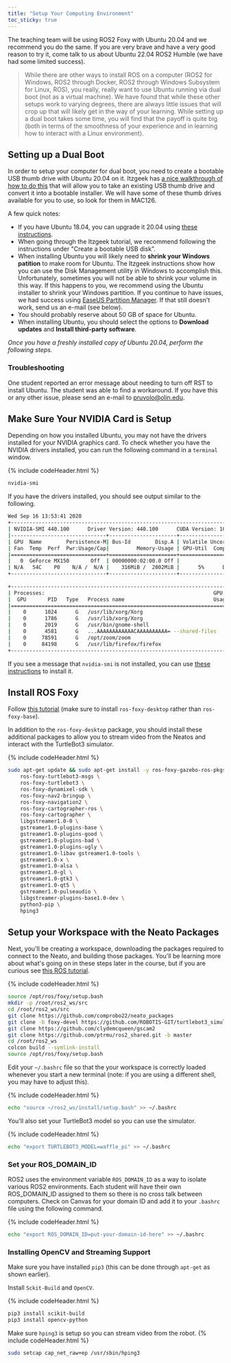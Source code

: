 ```yaml
---
title: "Setup Your Computing Environment"
toc_sticky: true
---
```


The teaching team will be using ROS2 Foxy with Ubuntu 20.04 and we recommend you do the same.  If you are very brave and have a very good reason to try it, come talk to us about Ubuntu 22.04 ROS2 Humble (we have had some limited success).

> While there are other ways to install ROS on a computer (ROS2 for Windows, ROS2 through Docker, ROS2 through Windows Subsystem for Linux, ROS), you really, really want to use Ubuntu running via dual boot (not as a virtual machine).  We have found that while these other setups work to varying degrees, there are always little issues that will crop up that will likely get in the way of your learning.  While setting up a dual boot takes some time, you will find that the payoff is quite big (both in terms of the smoothness of your experience and in learning how to interact with a Linux environment).


## Setting up a Dual Boot

In order to setup your computer for dual boot, you need to create a bootable USB thumb drive with Ubuntu 20.04 on it.  Itzgeek has [a nice walkthrough of how to do this](https://www.itzgeek.com/post/how-to-install-ubuntu-20-04-alongside-with-windows-10-in-dual-boot/) that will allow you to take an existing USB thumb drive and convert it into a bootable installer.  We will have some of these thumb drives available for you to use, so look for them in MAC126.

A few quick notes:
* If you have Ubuntu 18.04, you can upgrade it 20.04 using [these instructions](https://ubuntu.com/blog/how-to-upgrade-from-ubuntu-18-04-lts-to-20-04-lts-today).
* When going through the Itzgeek tutorial, we recommend following the instructions under "Create a bootable USB disk".
* When installing Ubuntu you will likely need to **shrink your Windows patition** to make room for Ubuntu.  The Itzgeek instructions show how you can use the Disk Management utility in Windows to accomplish this.  Unfortunately, sometimes you will not be able to shrink your volume in this way.  If this happens to you, we recommend using the Ubuntu installer to shrink your Windows partition.  If you continue to have issues, we had success using [EaseUS Partition Manager](https://www.easeus.com/partition-manager/epm-free.html).  If that still doesn't work, send us an e-mail (see below).
* You should probably reserve about 50 GB of space for Ubuntu.
* When installing Ubuntu, you should select the options to **Download updates** and **Install third-party software**.


*Once you have a freshly installed copy of Ubuntu 20.04, perform the following steps.*

### Troubleshooting

One student reported an error message about needing to turn off RST to install Ubuntu.  The student was able to find a workaround.  If you have this or any other issue, please send an e-mail to <a href="mailto:pruvolo@olin.edu">pruvolo@olin.edu</a>.

## Make Sure Your NVIDIA Card is Setup

Depending on how you installed Ubuntu, you may not have the drivers installed for your NVIDIA graphics card.  To check whether you have the NVIDIA drivers installed, you can run the following command in a ```terminal``` window.

{% include codeHeader.html %}
```bash
nvidia-smi
```

If you have the drivers installed, you should see output similar to the following.
```bash
Wed Sep 16 13:53:41 2020       
+-----------------------------------------------------------------------------+
| NVIDIA-SMI 440.100      Driver Version: 440.100      CUDA Version: 10.2     |
|-------------------------------+----------------------+----------------------+
| GPU  Name        Persistence-M| Bus-Id        Disp.A | Volatile Uncorr. ECC |
| Fan  Temp  Perf  Pwr:Usage/Cap|         Memory-Usage | GPU-Util  Compute M. |
|===============================+======================+======================|
|   0  GeForce MX150       Off  | 00000000:02:00.0 Off |                  N/A |
| N/A   54C    P0    N/A /  N/A |    316MiB /  2002MiB |      5%      Default |
+-------------------------------+----------------------+----------------------+
                                                                               
+-----------------------------------------------------------------------------+
| Processes:                                                       GPU Memory |
|  GPU       PID   Type   Process name                             Usage      |
|=============================================================================|
|    0      1024      G   /usr/lib/xorg/Xorg                            29MiB |
|    0      1786      G   /usr/lib/xorg/Xorg                           126MiB |
|    0      2019      G   /usr/bin/gnome-shell                         101MiB |
|    0      4581      G   ...AAAAAAAAAAAACAAAAAAAAAA= --shared-files    19MiB |
|    0     78591      G   /opt/zoom/zoom                                24MiB |
|    0     84198      G   /usr/lib/firefox/firefox                       1MiB |
+-----------------------------------------------------------------------------+
```

If you see a message that ``nvidia-smi`` is not installed, you can use [these instructions](https://linuxconfig.org/how-to-install-the-nvidia-drivers-on-ubuntu-20-04-focal-fossa-linux) to install it.

## Install ROS Foxy

Follow [this tutorial](https://docs.ros.org/en/foxy/Installation/Ubuntu-Install-Debians.html) (make sure to install ``ros-foxy-desktop`` rather than ``ros-foxy-base``).

In addition to the ``ros-foxy-desktop`` package, you should install these additional packages to allow you to stream video from the Neatos and interact with the TurtleBot3 simulator.

{% include codeHeader.html %}
```bash
sudo apt-get update && sudo apt-get install -y ros-foxy-gazebo-ros-pkgs \
	ros-foxy-turtlebot3-msgs \
	ros-foxy-turtlebot3 \
	ros-foxy-dynamixel-sdk \
	ros-foxy-nav2-bringup \
	ros-foxy-navigation2 \
	ros-foxy-cartographer-ros \
	ros-foxy-cartographer \
	libgstreamer1.0-0 \
	gstreamer1.0-plugins-base \
	gstreamer1.0-plugins-good \
	gstreamer1.0-plugins-bad \
	gstreamer1.0-plugins-ugly \
	gstreamer1.0-libav gstreamer1.0-tools \
	gstreamer1.0-x \
	gstreamer1.0-alsa \
	gstreamer1.0-gl \
	gstreamer1.0-gtk3 \
	gstreamer1.0-qt5 \
	gstreamer1.0-pulseaudio \
	libgstreamer-plugins-base1.0-dev \
	python3-pip \
	hping3
```

## Setup your Workspace with the Neato Packages

Next, you'll be creating a workspace, downloading the packages required to connect to the Neato, and building those packages.  You'll be learning more about what's going on in these steps later in the course, but if you are curious see [this ROS tutorial](http://wiki.ros.org/catkin/Tutorials/create_a_workspace).

{% include codeHeader.html %}
```bash
source /opt/ros/foxy/setup.bash
mkdir -p /root/ros2_ws/src
cd /root/ros2_ws/src
git clone https://github.com/comprobo22/neato_packages
git clone -b foxy-devel https://github.com/ROBOTIS-GIT/turtlebot3_simulations.git
git clone https://github.com/clydemcqueen/gscam2
git clone https://github.com/ptrmu/ros2_shared.git -b master
cd /root/ros2_ws
colcon build --symlink-install
source /opt/ros/foxy/setup.bash
```

Edit your ``~/.bashrc`` file so that the your workspace is correctly loaded whenever you start a new terminal (note: if you are using a different shell, you may have to adjust this).

{% include codeHeader.html %}
```bash
echo "source ~/ros2_ws/install/setup.bash" >> ~/.bashrc
```

You'll also set your TurtleBot3 model so you can use the simulator.

{% include codeHeader.html %}
```bash
echo "export TURTLEBOT3_MODEL=waffle_pi" >> ~/.bashrc
```

### Set your ROS_DOMAIN_ID

ROS2 uses the environment variable ``ROS_DOMAIN_ID`` as a way to isolate various ROS2 environments.  Each student will have their own ROS_DOMAIN_ID assigned to them so there is no cross talk between computers.  Check on Canvas for your domain ID and add it to your ``.bashrc`` file using the following command.

{% include codeHeader.html %}
```bash
echo "export ROS_DOMAIN_ID=put-your-domain-id-here" >> ~/.bashrc
```

### Installing OpenCV and Streaming Support

Make sure you have installed ``pip3`` (this can be done through ``apt-get`` as shown earlier).

Install ``Sckit-Build`` and ``OpenCV``.

{% include codeHeader.html %}
```bash
pip3 install scikit-build
pip3 install opencv-python
```

Make sure ``hping3`` is setup so you can stream video from the robot.
{% include codeHeader.html %}
```bash
sudo setcap cap_net_raw+ep /usr/sbin/hping3
```

